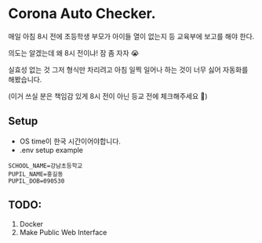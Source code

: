 # Corona Auto Checker.
매일 아침 8시 전에 초등학생 부모가 아이들 열이 없는지 등 교육부에 보고를 해야 한다. 

의도는 알겠는데 왜 8시 전이냐! 잠 좀 자자 :sob: 

실효성 없는 것 그저 형식만 차리려고 아침 일찍 일어나 하는 것이 너무 싫어 자동화를 해봤습니다. 

(이거 쓰실 분은 책임감 있게 8시 전이 아닌 등교 전에 체크해주세요 :bow:)


## Setup
* OS time이 한국 시간이어야합니다.
* .env setup example
```dotenv
SCHOOL_NAME=강남초등학교
PUPIL_NAME=홍길동
PUPIL_DOB=090530
```


## TODO:
1. Docker
2. Make Public Web Interface
